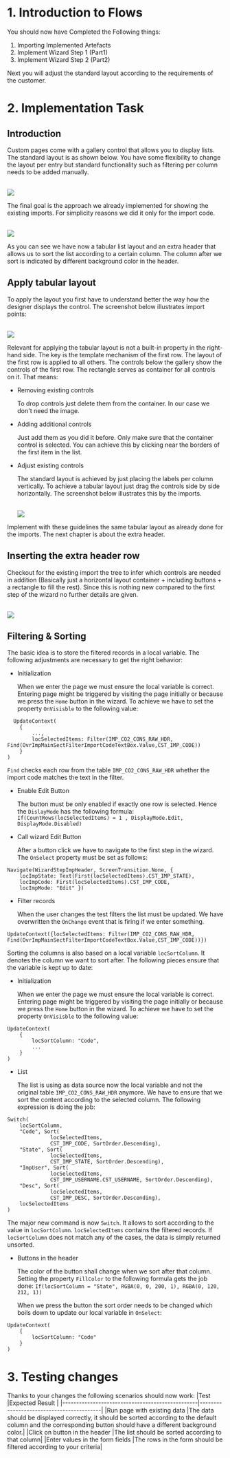 # 1. Introduction to Flows

You should now have Completed the Following things:

1. Importing Implemented Artefacts
2. Implement Wizard Step 1 (Part1)
3. Implement Wizard Step 2 (Part2)

Next you will adjust the standard layout according to the requirements of the customer.

# 2. Implementation Task

## Introduction

Custom pages come with a gallery control that allows you to display lists. The standard layout is as shown below. You have some flexibility to change the layout per entry but standard functionality such as filtering per column needs to be added manually.

<br><img src="./images/appr_list_def_layout.png" /><br>

The final goal is the approach we already implemented for showing the existing imports. For simplicity reasons we did it only for the import code.

<br><img src="./images/appr_list_def_goal.png" /><br>

As you can see we have now a tabular list layout and an extra header that allows us to sort the list according to a certain column. The column after we sort is indicated by different background color in the header.

## Apply tabular layout

To apply the layout you first have to understand better the way how the designer displays the control. The screenshot below illustrates import points:

<br><img src="./images/appr_list_ctrls_tree.png" /><br>

Relevant for applying the tabular layout is not a built-in property in the right-hand side. The key is the template mechanism of the first row. The layout of the first row is applied to all others. The controls below the gallery show the controls of the first row. The rectangle serves as container for all controls on it. That means:
* Removing existing controls

  To drop controls just delete them from the container. In our case we don't need the image.

* Adding additional controls

  Just add them as you did it before. Only make sure that the container control is selected. You can achieve this by clicking near the borders of the first item in the list.

* Adjust existing controls

  The standard layout is achieved by just placing the labels per column vertically. To achieve a tabular layout just drag the controls side by side horizontally. The screenshot below illustrates this by the imports.

  <br><img src="./images/appr_list_blueprint_ctrls.png" /><br>

Implement with these guidelines the same tabular layout as already done for the imports. The next chapter is about the extra header.

## Inserting the extra header row

Checkout for the existing import the tree to infer which controls are needed in addition (Basically just a horizontal layout container + including buttons + a rectangle to fill the rest). Since this is nothing new compared to the first step of the wizard no further details are given.

<br><img src="./images/appr_list_blueprint_hdr_ctrls.png" /><br>

## Filtering & Sorting

The basic idea is to store the filtered records in a local variable. The following adjustments are necessary to get the right behavior:
* Initialization

  When we enter the page we must ensure the local variable is correct. Entering page might be triggered by visiting the page initially or because we press the `Home` button in the wizard. To achieve we have to set the property `OnVisisble` to the following value:
```
  UpdateContext(
    {
        ...,
        locSelectedItems: Filter(IMP_CO2_CONS_RAW_HDR, Find(OvrImpMainSectFilterImportCodeTextBox.Value,CST_IMP_CODE))
    }
)   
```
  `Find` checks each row from the table `IMP_CO2_CONS_RAW_HDR` whether the import code matches the text in the filter.

* Enable Edit Button

  The button must be only enabled if  exactly one row is selected. Hence the `DislayMode` has the following formula: `If(CountRows(locSelectedItems) = 1 , DisplayMode.Edit, DisplayMode.Disabled)`

* Call wizard Edit Button

  After a button click we have to navigate to the first step in the wizard. The `OnSelect` property must be set as follows: 
```
Navigate(WizardStepImpHeader, ScreenTransition.None, { 
    locImpState: Text(First(locSelectedItems).CST_IMP_STATE), 
    locImpCode: First(locSelectedItems).CST_IMP_CODE,
    locImpMode: "Edit" })
```

* Filter records

  When the user changes the test filters the list must be updated. We have overwritten the `OnChange` event that is firing if we enter something.
```
UpdateContext({locSelectedItems: Filter(IMP_CO2_CONS_RAW_HDR, Find(OvrImpMainSectFilterImportCodeTextBox.Value,CST_IMP_CODE))})
```

Sorting the columns is also based on a local variable `locSortColumn`. It denotes the column we want to sort after. The following pieces ensure that the variable is kept up to date:
* Initialization

  When we enter the page we must ensure the local variable is correct. Entering page might be triggered by visiting the page initially or because we press the `Home` button in the wizard. To achieve we have to set the property `OnVisisble` to the following value:
```
UpdateContext(
    {
        locSortColumn: "Code",
        ...
    }
)     
```

* List

  The list is using as data source now the local variable and not the original table `IMP_CO2_CONS_RAW_HDR` anymore. We have to ensure that we sort the content according to the selected column. The following expression is doing the job:
```
Switch(
    locSortColumn,
    "Code", Sort(
              locSelectedItems, 
              CST_IMP_CODE, SortOrder.Descending),
    "State", Sort(
              locSelectedItems, 
              CST_IMP_STATE, SortOrder.Descending),
    "ImpUser", Sort(
              locSelectedItems, 
              CST_IMP_USERNAME.CST_USERNAME, SortOrder.Descending),
    "Desc", Sort( 
              locSelectedItems, 
              CST_IMP_DESC, SortOrder.Descending),    
    locSelectedItems
)
```
  The major new command is now `Switch`. It allows to sort according to the value in `locSortColumn`. `locSelectedItems` contains the filtered records. If `locSortColumn` does not match any of the cases, the data is simply returned unsorted.

* Buttons in the header

  The color of the button shall change when we sort after that column. Setting the property `FillColor` to the following formula gets the job done: `If(locSortColumn = "State", RGBA(0, 0, 200, 1), RGBA(0, 120, 212, 1))`

  When we press the button the sort order needs to be changed which boils down to update our local variable in `OnSelect`:

```
UpdateContext(
    {
        locSortColumn: "Code"
    }
)
```

# 3. Testing changes

Thanks to your changes the following scenarios should now work:
|Test                                             |Expected Result                          |
|-------------------------------------------------|------------------------------------------|
|Run page with existing data  |The data should be displayed correctly, it should be sorted according to the default column and the corresponding button should have a different background color.|
|Click on button in the header |The list should be sorted according to that column|
|Enter values in the form fields |The rows in the form should be filtered according to your criteria|

